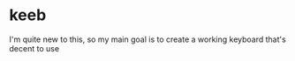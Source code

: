 # keeb

I'm quite new to this, so my main goal is to create a working keyboard that's decent to use
